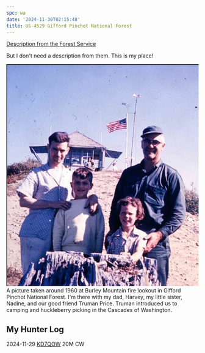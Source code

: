 ```yaml
---
spc: wa
date: '2024-11-30T02:15:48'
title: US-4529 Gifford Pinchot National Forest
---
```


[Description from the Forest Service](https://www.fs.usda.gov/giffordpinchot/)

But I don't need a description from them.  This is my place! 

![pasted_image.png](/static/pasted_image_0180.png)
A picture taken  around 1960 at Burley Mountain fire lookout in Gifford Pinchot National Forest. I'm there with my dad, Harvey, my little sister, Nadine,  and our good friend Truman Price.  Truman introduced us to camping and huckleberry picking in the Cascades of Washington. 



## My Hunter Log
2024-11-29     [KD7QOW](https://qrz.com/db/KD7QOR) 20M CW